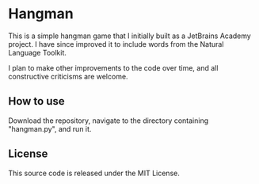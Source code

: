 # Hangman
This is a simple hangman game that I initially built as a JetBrains Academy project. I have since improved it to include words from the Natural Language Toolkit. 

I plan to make other improvements to the code over time, and all constructive criticisms are welcome.

## How to use
Download the repository, navigate to the directory containing "hangman.py", and run it.

## License
This source code is released under the MIT License.
